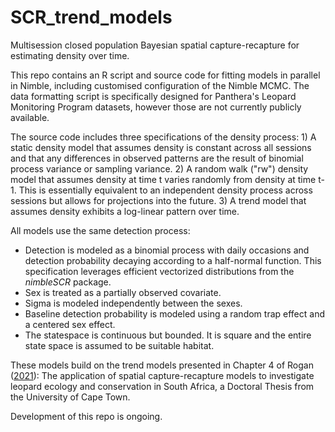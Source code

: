 # SCR_trend_models
Multisession closed population Bayesian spatial capture-recapture for estimating density over time.

This repo contains an R script and source code for fitting models in parallel in Nimble, including customised configuration of the Nimble MCMC. The data formatting script is specifically designed for Panthera's Leopard Monitoring Program datasets, however those are not currently publicly available.

The source code includes three specifications of the density process: 
    1) A static density model that assumes density is constant across all sessions and that any differences in observed patterns are the result of binomial process variance or sampling variance.
    2) A random walk ("rw") density model that assumes density at time t varies randomly from density at time t-1. This is essentially equivalent to an independent density process across sessions but allows for projections into the future.
    3) A trend model that assumes density exhibits a log-linear pattern over time.

All models use the same detection process:
- Detection is modeled as a binomial process with daily occasions and detection probability decaying according to a half-normal function. This specification leverages efficient vectorized distributions from the *nimbleSCR* package.
- Sex is treated as a partially observed covariate.
- Sigma is modeled independently between the sexes.
- Baseline detection probability is modeled using a random trap effect and a centered sex effect.
- The statespace is continuous but bounded. It is square and the entire state space is assumed to be suitable habitat.

These models build on the trend models presented in Chapter 4 of Rogan ([2021](https://open.uct.ac.za/items/9ca2ca34-e0e9-4ec4-99f7-9f3151da5215)): The application of spatial capture-recapture models to investigate leopard ecology and
conservation in South Africa, a Doctoral Thesis from the University of Cape Town.

Development of this repo is ongoing.

